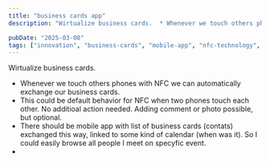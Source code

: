 ```yaml
---
title: "business cards app"
description: "Wirtualize business cards.  * Whenever we touch others phones with NFC we can automatically exchange our business cards. * This could be default behavior for NF..."

pubDate: "2025-03-08"
tags: ["innovation", "business-cards", "mobile-app", "nfc-technology", "networking", "digital-business-cards"]
---
```


Wirtualize business cards. 
* Whenever we touch others phones with NFC we can automatically exchange our business cards.
* This could be default behavior for NFC when two phones touch each other. No additioal action needed. Adding comment or photo possible, but optional.
* There should be mobile app with list of business cards (contats) exchanged this way, linked to some kind of calendar (when was it). So I could easily browse all people I meet on specyfic event.
* 
